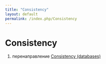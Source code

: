 ```yaml
---
title: "Consistency"
layout: default
permalink: /index.php/Consistency
---
```


# Consistency

1. перенаправление [Consistency (databases)](Consistency_(databases))